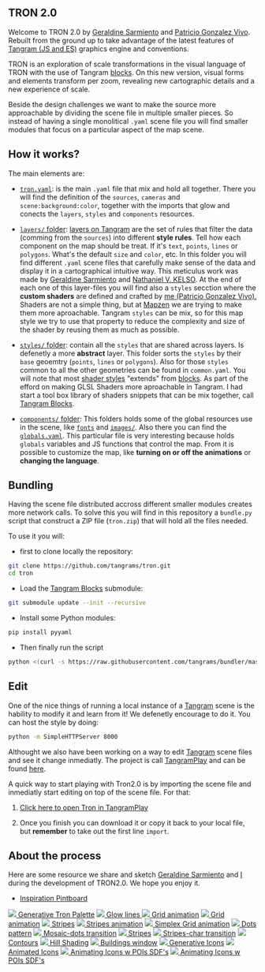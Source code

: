 ## TRON 2.0

Welcome to TRON 2.0 by [Geraldine Sarmiento](https://twitter.com/sensescape) and [Patricio Gonzalez Vivo](https://twitter.com/patriciogv). Rebuilt from the ground up to take advantage of the latest features of [Tangram (JS and ES)](https://mapzen.com/products/tangram/) graphics engine and conventions. 

TRON is an exploration of scale transformations in the visual language of TRON with the use of Tangram [blocks](http://tangrams.github.io/blocks/). On this new version, visual forms and elements transform per zoom, revealing new cartographic details and a new experience of scale. 

Beside the design challenges we want to make the source more approachable by dividing the scene file in multiple smaller pieces. So instead of having a single monolitical `.yaml` scene file you will find smaller modules that focus on a particular aspect of the map scene.

## How it works? 

The main elements are:

- [`tron.yaml`](tron.yaml): is the main `.yaml` file that mix and hold all together. There you will find the definition of the `sources`, `cameras` and `scene:background:color`, together with the imports that glow and conects the `layers`, `styles` and `components` resources.

- [`layers/` folder](layers/): [layers on Tangram](https://mapzen.com/documentation/tangram/Filters-Overview/) are the set of rules that filter the data (comming from the `sources`) into different **style rules**. Tell how each component on the map should be treat. If it's `text`, `points`, `lines` or `polygons`. What's the default `size` and `color`, etc. In this folder you will find different `.yaml` scene files that carefully make sense of the data and display it in a cartographical intuitive way. This meticulus work was made by [Geraldine Sarmiento](https://twitter.com/sensescape) and [Nathaniel V. KELSO](https://twitter.com/kelsosCorner). At the end of each one of this layer-files you will find also a `styles` secction where the **custom shaders** are defined and crafted by [me (Patricio Gonzalez Vivo).](https://twitter.com/patriciogv) Shaders are not a simple thing, but at [Mapzen](https://mapzen.com) we are trying to make them more aproachable. Tangram `styles` can be mix, so for this map style we try to use that property to reduce the complexity and size of the shader by reusing them as much as possible.

- [`styles/` folder](styles): contain all the `styles` that are shared across layers. Is defenetly a more **abstract** layer. This folder sorts the `styles` by their `base` geoemtry (`points`, `lines` or `polygons`). Also for those `styles` common to all the other geometries can be found in `common.yaml`. You will note that most [shader styles](https://mapzen.com/documentation/tangram/Shaders-Overview/) "extends" from [blocks](http://tangrams.github.io/blocks/). As part of the efford on making GLSL Shaders more aproachable in Tangram. I had start a tool box library of shaders snippets that can be mix together, call [Tangram Blocks](http://tangrams.github.io/blocks/).

- [`components/` folder](components): This folders holds some of the global resources use in the scene, like [`fonts`](components/fonts.yaml) and [`images/`](components/images). Also there you can find the [`globals.yaml`](components/globals.yaml). This particular file is very interesting because holds `globals` variables and JS functions that control the map. From it is possible to customize the map, like **turning on or off the animations** or **changing the language**.

## Bundling

Having the scene file distributed accross different smaller modules creates more network calls. To solve this you will find in this repository a `bundle.py` script that construct a ZIP file (`tron.zip`) that will hold all the files needed.

To use it you will:

- first to clone locally the repository:

```bash
git clone https://github.com/tangrams/tron.git
cd tron
```

- Load the [Tangram Blocks](http://tangrams.github.io/blocks/) submodule:

```bash
git submodule update --init --recursive
```

- Install some Python modules:

```bash
pip install pyyaml
```

- Then finally run the script

```bash
python <(curl -s https://raw.githubusercontent.com/tangrams/bundler/master/bundler.py) 
```

## Edit

One of the nice things of running a local instance of a [Tangram](https://mapzen.com/products/tangram/) scene is the hability to modify it and learn from it! We defenetly encourage to do it. You can host the style by doing:

```bash
python -m SimpleHTTPServer 8000
```

Althought we also have been working on a way to edit [Tangram](https://mapzen.com/products/tangram/) scene files and see it change inmediatly. The project is call [TangramPlay](https://mapzen.com/tangram/play/) and can be found [here](https://mapzen.com/tangram/play/).

A quick way to start playing with Tron2.0 is by importing the scene file and inmediatly start editing on top of the scene file. For that:

1. [Click here to open Tron in TangramPlay](https://mapzen.com/tangram/play/?scene=https%3A%2F%2Fgist.githubusercontent.com%2Fanonymous%2F1ead441ee35e5a18741437dea7916f33%2Fraw%2F547146cf5a975a8b4e1eba84eba77df9b8a625b5%2Fscene.yaml#8/40.574/-74.051)

2. Once you finish you can download it or copy it back to your local file, but **remember** to take out the first line `import`.

## About the process

Here are some resource we share and sketch  [Geraldine Sarmiento](https://twitter.com/sensescape) and [I](https://twitter.com/patriciogv) during the development of TRON2.0. We hope you enjoy it.

- [Inspiration Pintboard](https://www.pinterest.com/patriciogonzv/tron-20/)

[![](http://thebookofshaders.com/log/160726003844.png) Generative Tron Palette](http://player.thebookofshaders.com/?log=160726003844)
[![](http://thebookofshaders.com/log/160726010850.png) Glow lines ](http://player.thebookofshaders.com/?log=160726010850)
[![](http://thebookofshaders.com/log/160706191515.png) Grid animation](http://player.thebookofshaders.com/?log=160706191515)
[![](http://thebookofshaders.com/log/160705205611.png) Grid animation](http://player.thebookofshaders.com/?log=160705205611)
[![](http://thebookofshaders.com/log/160229221706.png) Stripes](http://player.thebookofshaders.com/?log=160229221706)
[![](http://thebookofshaders.com/log/160705204919.png) Stripes animation](http://player.thebookofshaders.com/?log=160705204919)
[![](http://thebookofshaders.com/log/160313020334.png) Simplex Grid animation](http://player.thebookofshaders.com/?log=160313020334)
[![](http://thebookofshaders.com/log/160621211003.png) Dots pattern](http://player.thebookofshaders.com/?log=160621211003)
[![](http://thebookofshaders.com/log/160622150357.png) Mosaic-dots transition](http://player.thebookofshaders.com/?log=160622150357)
[![](http://thebookofshaders.com/log/160621210032.png) Stripes](http://player.thebookofshaders.com/?log=160621210032)
[![](http://thebookofshaders.com/log/160621170831.png) Stripes-char transition](http://player.thebookofshaders.com/?log=160621170831)
[![](http://thebookofshaders.com/log/160626213924.png) Contours](http://player.thebookofshaders.com/?log=160626213924)
[![](http://thebookofshaders.com/log/160705083231.png) Hill Shading](http://player.thebookofshaders.com/?log=160705083231)
[![](http://thebookofshaders.com/log/160707203604.png) Buildings window](http://player.thebookofshaders.com/?log=160707203604)
[![](http://thebookofshaders.com/log/160805190306.png) Generative Icons](http://player.thebookofshaders.com/?log=160805190306)
[![](http://thebookofshaders.com/log/160805194757.png) Animated Icons](http://player.thebookofshaders.com/?log=160805194757)
[![](http://thebookofshaders.com/log/160818140257.png) Animating Icons w POIs SDF's](http://player.thebookofshaders.com/?log=160818140257)
[![](http://thebookofshaders.com/log/160817211857.png) Animating Icons w POIs SDF's](http://player.thebookofshaders.com/?log=160817211857)
